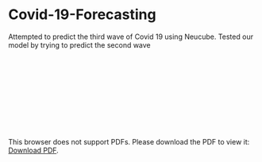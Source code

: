 # Covid-19-Forecasting
Attempted to predict the third wave of Covid 19 using Neucube. Tested our model by trying to predict the second wave

<object data="https://drive.google.com/viewerng/
viewer?embedded=true&url=https://github.com/Qarthak/Covid-19-Forecasting/raw/master/Covid_19_Data_Forecasting_using_Neucube.pdf" type="application/pdf" width="700px" height="700px">
    <embed src="https://drive.google.com/viewerng/
viewer?embedded=true&url=https://github.com/Qarthak/Covid-19-Forecasting/raw/master/Covid_19_Data_Forecasting_using_Neucube.pdf">
        <p>This browser does not support PDFs. Please download the PDF to view it: <a href="https://drive.google.com/file/d/1o-lMFiuUWpKJw4ymcfaLvSDIDLpFqhkJ/view?usp=sharing">Download PDF</a>.</p>
    </embed>
</object>

